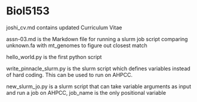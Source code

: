 # Biol5153

joshi_cv.md contains updated Curriculum Vitae

assn-03.md is the Markdown file for running a slurm job script comparing unknown.fa with mt_genomes to figure out closest match
 
hello_world.py is the first python script

write_pinnacle_slurm.py is the slurm script which defines variables instead of hard coding. This can be used to run on AHPCC.

new_slurm_jo.py is a slurm script that can take variable arguments as input and run a job on AHPCC, job_name is the only positional variable
